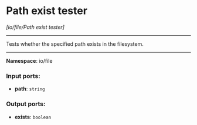 # Path exist tester

_[io/file/Path exist tester]_

---

Tests whether the specified path exists in the filesystem.

---

__Namespace__: io/file

### Input ports:

* __path__: ` string `

### Output ports:

* __exists__: ` boolean `

